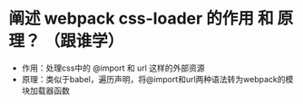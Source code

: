 # 阐述 webpack css-loader 的作用 和 原理？ （跟谁学）
- 作用：处理css中的 @import 和 url 这样的外部资源
- 原理：类似于babel，遍历声明，将@import和url两种语法转为webpack的模块加载器函数